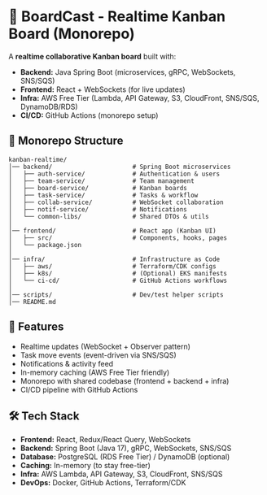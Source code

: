 # 📝 BoardCast - Realtime Kanban Board (Monorepo)

A **realtime collaborative Kanban board** built with:  
- **Backend:** Java Spring Boot (microservices, gRPC, WebSockets, SNS/SQS)  
- **Frontend:** React + WebSockets (for live updates)  
- **Infra:** AWS Free Tier (Lambda, API Gateway, S3, CloudFront, SNS/SQS, DynamoDB/RDS)  
- **CI/CD:** GitHub Actions (monorepo setup)  


## 📂 Monorepo Structure

```text
kanban-realtime/
│── backend/                      # Spring Boot microservices
│   ├── auth-service/             # Authentication & users
│   ├── team-service/             # Team management
│   ├── board-service/            # Kanban boards
│   ├── task-service/             # Tasks & workflow
│   ├── collab-service/           # WebSocket collaboration
│   ├── notif-service/            # Notifications
│   └── common-libs/              # Shared DTOs & utils
│
│── frontend/                     # React app (Kanban UI)
│   ├── src/                      # Components, hooks, pages
│   └── package.json
│
│── infra/                        # Infrastructure as Code
│   ├── aws/                      # Terraform/CDK configs
│   ├── k8s/                      # (Optional) EKS manifests
│   └── ci-cd/                    # GitHub Actions workflows
│
│── scripts/                      # Dev/test helper scripts
│── README.md
```

## 🚀 Features

- Realtime updates (WebSocket + Observer pattern)  
- Task move events (event-driven via SNS/SQS)  
- Notifications & activity feed  
- In-memory caching (AWS Free Tier friendly)  
- Monorepo with shared codebase (frontend + backend + infra)  
- CI/CD pipeline with GitHub Actions  


## 🛠️ Tech Stack

- **Frontend:** React, Redux/React Query, WebSockets  
- **Backend:** Spring Boot (Java 17), gRPC, WebSockets, SNS/SQS  
- **Database:** PostgreSQL (RDS Free Tier) / DynamoDB (optional)  
- **Caching:** In-memory (to stay free-tier)  
- **Infra:** AWS Lambda, API Gateway, S3, CloudFront, SNS/SQS  
- **DevOps:** Docker, GitHub Actions, Terraform/CDK  
